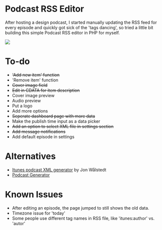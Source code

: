 # Podcast RSS Editor
After hosting a design podcast, I started manually updating the RSS feed for every episode and quickly got sick of the 'tags dancing', so tried a little bit building this simple Podcast RSS editor in PHP for myself.

![](https://raw.githubusercontent.com/JJYing/Podcast-RSS-Editor/master/screenshot.jpg)

# To-do
- ~~'Add new item' function~~
- 'Remove item' function
- ~~Cover image field~~
- ~~Edit in CDATA for item description~~
- Cover image preview
- Audio preview
- Put a logo
- Add more options
- ~~Seperate dashboard page with more data~~
- Make the publish time input as a data picker
- ~~Add an option to select XML file in settings section~~
- ~~Add message notifications~~
- Add default episode in settings

# Alternatives
- [Itunes podcast XML generator](http://codepen.io/jon-walstedt/pen/jsIup) by Jon Wålstedt
- [Podcast Generator](http://www.podcastgenerator.net/)

# Known Issues
- After editing an episode, the page jumped to still shows the old data.
- Timezone issue for 'today'
- Some people use different tag names in RSS file, like 'itunes:author' vs. 'autor'